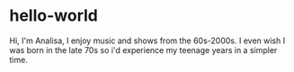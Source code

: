 # hello-world
Hi, I'm Analisa, I enjoy music and shows from the 60s-2000s. I even wish I was born in the late 70s so i'd experience my teenage years in a simpler time.
